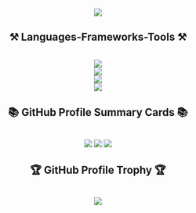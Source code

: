 <h1 align="center">
    <img src="https://readme-typing-svg.herokuapp.com/?font=Monaspace&size=40&center=true&vCenter=true&width=500&height=100&duration=4000&lines=Hi+There!+👋;+I'm+Masato+Yamamoto!;" />
</h1>

<h2 align="center">⚒️ Languages-Frameworks-Tools ⚒️</h2>
<br/>
<div align="center">
    <img src="https://skillicons.dev/icons?i=html,css,tailwind,js,typescript,nodejs"/><br>
    <img src="https://skillicons.dev/icons?i=c,cpp,java,python,flask,go"/><br>
    <img src="https://skillicons.dev/icons?i=firebase,sqlite,mysql,postgres,supabase,mongodb"/><br>
    <img src="https://skillicons.dev/icons?i=aws,figma,git,github,githubactions,docker,terraform"/><br>
</div>

<h2 align="center">📚 GitHub Profile Summary Cards 📚</h2>
<br/>
<div align="center">
    <img src="https://github-profile-summary-cards.vercel.app/api/cards/profile-details?username=yamamoto99&count_private=true&theme=github_dark"/>
    <img src="https://github-profile-summary-cards.vercel.app/api/cards/repos-per-language?username=yamamoto99&count_private=true&theme=github_dark"/>
    <img src="https://github-profile-summary-cards.vercel.app/api/cards/most-commit-language?username=yamamoto99&count_private=true&theme=github_dark"/>
<!--     <img src="http://github-profile-summary-cards.vercel.app/api/cards/stats?username=yamamoto99&theme=github_dark"/> -->
</div>

<h2 align="center">🏆 GitHub Profile Trophy 🏆</h2>
<br/>
<div align="center">
    <img src="https://github-profile-trophy.vercel.app/?username=yamamoto99&rank=-?&theme=darkhub"/>
</div>
